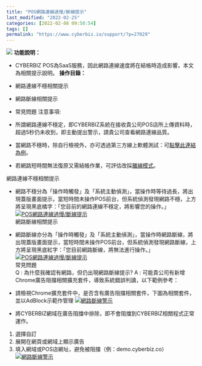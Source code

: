 ```yaml
---
title: "POS網路連線過慢/斷線提示"
last_modified: "2022-02-25"
categories: [2022-02-08 09:50:54]
tags: []
permalink: "https://www.cyberbiz.io/support/?p=27029"
---
```


![](https://www.cyberbiz.io/support/wp-content/uploads/2021/08/企業版.png)
**功能說明：**  

* CYBERBIZ POS為SaaS服務，因此網路連線速度將在結帳時造成影響，本文為相關提示說明。
**操作目錄：**

* 網路連線不穩相關提示
* 網路斷線相關提示
* 常見問題
注意事項:  

* 所謂網路連線不穩定，即CYBERBIZ系統在接收貴公司POS店所上傳資料時，超過5秒仍未收到，即主動提出警示，請貴公司查看網路連線品質。
* 當網路不穩時，除自行檢視外，亦可透過第三方線上軟體測試：可[點擊此連結為例](https://fast.com/zh/tw/)。
* 若網路短時間無法復原又需結帳作業，可評估改採[離線模式](https://www.cyberbiz.io/support/?p=12654)。

網路連線不穩相關提示

* 網路不穩分為「操作時觸發」及「系統主動偵測」，當操作時等待過長，將出現蓋版畫面提示，當短時間未操作POS前台，但系統偵測發現網路不穩，上方將呈現黑底橘字：「您目前的網路連線不穩定，將影響您的操作。」
[![POS網路連線過慢/斷線提示](https://www.cyberbiz.io/support/wp-content/uploads/POS網路連線過慢斷線提示1.png)](https://www.cyberbiz.io/support/wp-content/uploads/POS網路連線過慢斷線提示1.png)  
網路斷線相關提示

* 網路斷線亦分為「操作時觸發」及「系統主動偵測」，當操作時網路斷線，將出現蓋版畫面提示，當短時間未操作POS前台，但系統偵測發現網路斷線，上方將呈現黑底紅字：「您目前網路斷線，將無法進行操作。」
[![POS網路連線過慢/斷線提示](https://www.cyberbiz.io/support/wp-content/uploads/POS網路連線過慢斷線提示2.png)](https://www.cyberbiz.io/support/wp-content/uploads/POS網路連線過慢斷線提示2.png)  
常見問題  
Q : 為什麼我確認有網路，但仍出現網路斷線提示? A : 可能貴公司有新增Chrome廣告阻擋相關擴充套件，導致系統錯誤判讀，以下範例參考：

* 請檢視Chrome擴充套件中，是否含有廣告阻擋相關套件，下圖為相關套件，並以AdBlock示範作管理
[![網路斷線警示](https://www.cyberbiz.io/support/wp-content/uploads/網路斷線警示1.png)](https://www.cyberbiz.io/support/wp-content/uploads/網路斷線警示1.png)

* 將CYBERBIZ網域在廣告阻擋中排除，即不會阻擋到CYBERBIZ相關程式正常運作。
1. 選擇自訂
2. 展開在網頁或網域上顯示廣告
3. 填入網域或POS店網址，避免被阻擋（例：demo.cyberbiz.co）
[![網路斷線警示](https://www.cyberbiz.io/support/wp-content/uploads/網路斷線警示2.png)](https://www.cyberbiz.io/support/wp-content/uploads/網路斷線警示2.png)  

